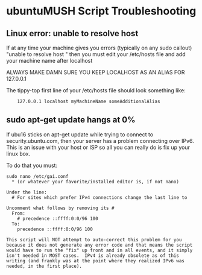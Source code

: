 # ubuntuMUSH Script Troubleshooting

## Linux error:  unable to resolve host *<machineNameHere>*

If at any time your machine gives you errors (typically on any sudo callout) "unable to resolve host <insert your machine name here>" then you must edit your /etc/hosts file and add your machine name after localhost

ALWAYS MAKE DAMN SURE YOU KEEP LOCALHOST AS AN ALIAS FOR 127.0.0.1

The tippy-top first line of your /etc/hosts file should look something like:

```
    127.0.0.1 localhost myMachineName someAdditionalAlias
```

## sudo apt-get update hangs at 0%


If ubu16 sticks on apt-get update while trying to connect to security.ubuntu.com, then your server has a problem connecting over IPv6.  This is an issue with your host or ISP so all you can really do is fix up your linux box.

To do that you must:

```
sudo nano /etc/gai.conf
  * (or whatever your favorite/installed editor is, if not nano)

Under the line:  
  # For sites which prefer IPv4 connections change the last line to

Uncomment what follows by removing its #
  From:
    # precedence ::ffff:0:0/96 100
  To:
    precedence ::ffff:0:0/96 100

This script will NOT attempt to auto-correct this problem for you because it does not generate any error code and that means the script would have to run the "fix" up front and in all events, and it simply isn't needed in MOST cases.  IPv4 is already obsolete as of this writing (and frankly was at the point where they realized IPv6 was needed, in the first place).
```